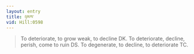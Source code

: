 ```yaml
---
layout: entry
title: ཉམས་
vid: Hill:0598
---
```

> To deteriorate, to grow weak, to decline DK\. To deteriorate, decline, perish, come to ruin DS\. To degenerate, to decline, to deteriorate TC\.


